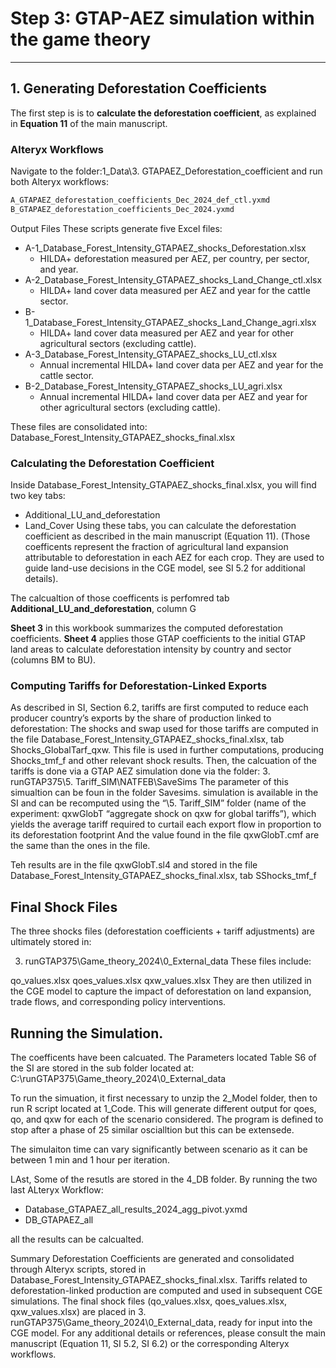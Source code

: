 # Step 3: GTAP-AEZ simulation within the game theory

---

## 1. Generating Deforestation Coefficients
The first step is is to **calculate the deforestation coefficient**, as explained in **Equation 11** of the main manuscript.

### Alteryx Workflows
Navigate to the folder:1_Data\3. GTAPAEZ_Deforestation_coefficient
and run both Alteryx workflows:
```bash
A_GTAPAEZ_deforestation_coefficients_Dec_2024_def_ctl.yxmd
B_GTAPAEZ_deforestation_coefficients_Dec_2024.yxmd
```

Output Files
These scripts generate five Excel files:

- A-1_Database_Forest_Intensity_GTAPAEZ_shocks_Deforestation.xlsx
  - HILDA+ deforestation measured per AEZ, per country, per sector, and year.
- A-2_Database_Forest_Intensity_GTAPAEZ_shocks_Land_Change_ctl.xlsx
  - HILDA+ land cover data measured per AEZ and year for the cattle sector.
- B-1_Database_Forest_Intensity_GTAPAEZ_shocks_Land_Change_agri.xlsx
  - HILDA+ land cover data measured per AEZ and year for other agricultural sectors (excluding cattle).
- A-3_Database_Forest_Intensity_GTAPAEZ_shocks_LU_ctl.xlsx
  - Annual incremental HILDA+ land cover data per AEZ and year for the cattle sector.
- B-2_Database_Forest_Intensity_GTAPAEZ_shocks_LU_agri.xlsx
  - Annual incremental HILDA+ land cover data per AEZ and year for other agricultural sectors (excluding cattle).

These files are consolidated into:
Database_Forest_Intensity_GTAPAEZ_shocks_final.xlsx

### Calculating the Deforestation Coefficient
Inside Database_Forest_Intensity_GTAPAEZ_shocks_final.xlsx, you will find two key tabs:

- Additional_LU_and_deforestation
- Land_Cover
Using these tabs, you can calculate the deforestation coefficient as described in the main manuscript (Equation 11).
(Those coefficents represent the fraction of agricultural land expansion attributable to deforestation in each AEZ for each crop. They are used to guide land-use decisions in the CGE model, see SI 5.2 for additional details).

The calcualtion of those coefficents is perfomred tab **Additional_LU_and_deforestation**, column G

**Sheet 3** in this workbook summarizes the computed deforestation coefficients.
**Sheet 4** applies those GTAP coefficients to the initial GTAP land areas to calculate deforestation intensity by country and sector (columns BM to BU).

### Computing Tariffs for Deforestation-Linked Exports
As described in SI, Section 6.2, tariffs are first computed to reduce each producer country’s exports by the share of production linked to deforestation:
The shocks and swap used for those tariffs are computed in the file Database_Forest_Intensity_GTAPAEZ_shocks_final.xlsx, tab Shocks_GlobalTarf_qxw. 
This file is used in further computations, producing Shocks_tmf_f and other relevant shock results.
Then, the calcuation of the tariffs is done via a GTAP AEZ simulation done via the folder: 
3. runGTAP375\5. Tariff_SIM\NATFEB\SaveSims
The parameter of this simualtion can be foun in the folder Savesims. 
simulation is available in the SI and can be recomputed using the “\5. Tariff_SIM” folder (name of the experiment: qxwGlobT “aggregate shock on qxw for global tariffs”), which yields the average tariff required to curtail each export flow in proportion to its deforestation footprint
And the value found in the file qxwGlobT.cmf are the same than the ones in the file. 

Teh results are in the file qxwGlobT.sl4 and stored in the file Database_Forest_Intensity_GTAPAEZ_shocks_final.xlsx, tab SShocks_tmf_f

## Final Shock Files
The three shocks files (deforestation coefficients + tariff adjustments) are ultimately stored in:

3. runGTAP375\Game_theory_2024\0_External_data
These files include:

qo_values.xlsx
qoes_values.xlsx
qxw_values.xlsx
They are then utilized in the CGE model to capture the impact of deforestation on land expansion, trade flows, and corresponding policy interventions.

## Running the Simulation. 
The coefficents have been calcuated. 
The Parameters located Table S6 of the SI are stored in the sub folder located at: C:\runGTAP375\Game_theory_2024\0_External_data

To run the simuation, it first necessary to unzip the 2_Model folder, then to run R script located at 1_Code. 
This will generate different output for qoes, qo, and qxw for each of the scenario considered. 
The program is defined to stop after a phase of 25 similar oscialltion but this can be extensede. 

The simulaiton time can vary significantly between scenario as it can be between 1 min and 1 hour per iteration. 

LAst, Some of the resutls are stored in the 4_DB folder. 
By running the two last ALteryx Workflow: 
- Database_GTAPAEZ_all_results_2024_agg_pivot.yxmd
- DB_GTAPAEZ_all

all the results can be calcualted. 


Summary
Deforestation Coefficients are generated and consolidated through Alteryx scripts, stored in Database_Forest_Intensity_GTAPAEZ_shocks_final.xlsx.
Tariffs related to deforestation-linked production are computed and used in subsequent CGE simulations.
The final shock files (qo_values.xlsx, qoes_values.xlsx, qxw_values.xlsx) are placed in 3. runGTAP375\Game_theory_2024\0_External_data, ready for input into the CGE model.
For any additional details or references, please consult the main manuscript (Equation 11, SI 5.2, SI 6.2) or the corresponding Alteryx workflows.





